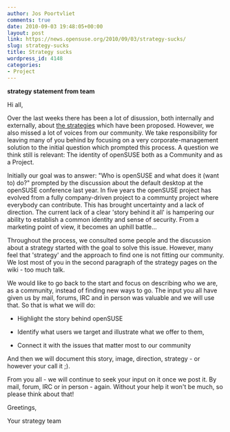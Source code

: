 ```yaml
---
author: Jos Poortvliet
comments: true
date: 2010-09-03 19:48:05+00:00
layout: post
link: https://news.opensuse.org/2010/09/03/strategy-sucks/
slug: strategy-sucks
title: Strategy sucks
wordpress_id: 4148
categories:
- Project
---
```





**s****t****rategy statement from team**


  



Hi all,





  



Over the last weeks there has been a lot of disussion, both internally and externally, about [the strategies](//en.opensuse.org/Portal:Strategy) which have been proposed. However, we also missed a lot of voices from our community. We take responsibility for leaving many of you behind by focusing on a very corporate-management solution to the initial question which prompted this process. A question we think still is relevant: The identity of openSUSE both as a Community and as a Project.





  



Initially our goal was to answer: "Who is openSUSE and what does it (want to) do?" prompted by the discussion about the default desktop at the openSUSE conference last year. In five years the openSUSE project has evolved from a fully company-driven project to a communty project where everybody can contribute. This has brought uncertainty and a lack of direction. The current lack of a clear 'story behind it all' is hampering our ability to establish a common identity and sense of security. From a marketing point of view, it becomes an uphill battle...





  



Throughout the process, we consulted some people and the discussion about a strategy started with the goal to solve this issue. However, many feel that 'strategy' and the approach to find one is not fitting our community. We lost most of you in the second paragraph of the strategy pages on the wiki - too much talk.





  



We would like to go back to the start and focus on describing who we are, as a community, instead of finding new ways to go. The input you all have given us by mail, forums, IRC and in person was valuable and we will use that. So that is what we will do:








	
  * Highlight the story behind openSUSE











	
  * Identify what users we target and illustrate what we offer to them,











	
  * Connect it with the issues that matter most to our community







And then we will document this story, image, direction, strategy - or however your call it ;).





  



From you all - we will continue to seek your input on it once we post it. By mail, forum, IRC or in person - again. Without your help it won't be much, so please think about that!





  



Greetings,





  



Your strategy team






